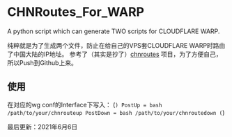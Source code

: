 # CHNRoutes_For_WARP
A python script which can generate TWO scripts for CLOUDFLARE WARP.

纯粹就是为了生成两个文件，防止在给自己的VPS套CLOUDFLARE WARP时路由了中国大陆的IP地址。
参考了（其实是抄了）[chnroutes](https://github.com/fivesheep/chnroutes) 项目，为了方便自己，所以Push到Github上来。

## 使用
在对应的wg conf的Interface下写入：
(```)
PostUp = bash /path/to/your/chnrouteup
PostDown = bash /path/to/your/chnroutedown
(```)

最后更新：2021年6月6日

